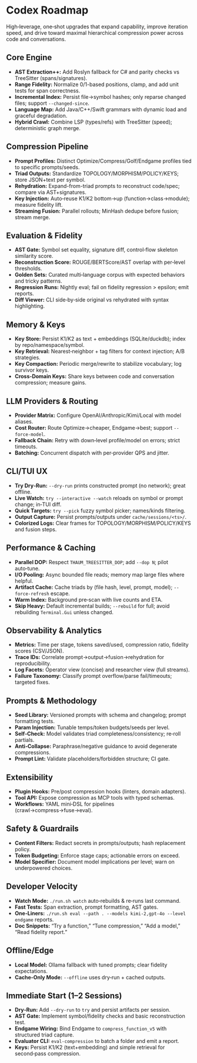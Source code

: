 # Codex Roadmap

High‑leverage, one‑shot upgrades that expand capability, improve iteration speed, and drive toward maximal hierarchical compression power across code and conversations.

## Core Engine
- **AST Extraction++:** Add Roslyn fallback for C# and parity checks vs TreeSitter (spans/signatures).
- **Range Fidelity:** Normalize 0/1-based positions, clamp, and add unit tests for span correctness.
- **Incremental Index:** Persist file→symbol hashes; only reparse changed files; support `--changed-since`.
- **Language Map:** Add Java/C++/Swift grammars with dynamic load and graceful degradation.
- **Hybrid Crawl:** Combine LSP (types/refs) with TreeSitter (speed); deterministic graph merge.

## Compression Pipeline
- **Prompt Profiles:** Distinct Optimize/Compress/Golf/Endgame profiles tied to specific prompts/seeds.
- **Triad Outputs:** Standardize TOPOLOGY/MORPHISM/POLICY/KEYS; store JSON+text per symbol.
- **Rehydration:** Expand-from-triad prompts to reconstruct code/spec; compare via AST+signatures.
- **Key Injection:** Auto‑reuse K1/K2 bottom→up (function→class→module); measure fidelity lift.
- **Streaming Fusion:** Parallel rollouts; MinHash dedupe before fusion; stream merge.

## Evaluation & Fidelity
- **AST Gate:** Symbol set equality, signature diff, control‑flow skeleton similarity score.
- **Reconstruction Score:** ROUGE/BERTScore/AST overlap with per‑level thresholds.
- **Golden Sets:** Curated multi‑language corpus with expected behaviors and tricky patterns.
- **Regression Runs:** Nightly eval; fail on fidelity regression > epsilon; emit reports.
- **Diff Viewer:** CLI side‑by‑side original vs rehydrated with syntax highlighting.

## Memory & Keys
- **Key Store:** Persist K1/K2 as text + embeddings (SQLite/duckdb); index by repo/namespace/symbol.
- **Key Retrieval:** Nearest‑neighbor + tag filters for context injection; A/B strategies.
- **Key Compaction:** Periodic merge/rewrite to stabilize vocabulary; log survivor keys.
- **Cross‑Domain Keys:** Share keys between code and conversation compression; measure gains.

## LLM Providers & Routing
- **Provider Matrix:** Configure OpenAI/Anthropic/Kimi/Local with model aliases.
- **Cost Router:** Route Optimize→cheaper, Endgame→best; support `--force-model`.
- **Fallback Chain:** Retry with down‑level profile/model on errors; strict timeouts.
- **Batching:** Concurrent dispatch with per‑provider QPS and jitter.

## CLI/TUI UX
- **Try Dry‑Run:** `--dry-run` prints constructed prompt (no network); great offline.
- **Live Watch:** `try --interactive --watch` reloads on symbol or prompt change; in‑TUI diff.
- **Quick Targets:** `try --pick` fuzzy symbol picker; names/kinds filtering.
- **Output Capture:** Persist prompts/outputs under `cache/sessions/<ts>/`.
- **Colorized Logs:** Clear frames for TOPOLOGY/MORPHISM/POLICY/KEYS and fusion steps.

## Performance & Caching
- **Parallel DOP:** Respect `THAUM_TREESITTER_DOP`; add `--dop N`; pilot auto‑tune.
- **I/O Pooling:** Async bounded file reads; memory map large files where helpful.
- **Artifact Cache:** Cache triads by (file hash, level, prompt, model); `--force-refresh` escape.
- **Warm Index:** Background pre‑scan with live counts and ETA.
- **Skip Heavy:** Default incremental builds; `--rebuild` for full; avoid rebuilding `Terminal.Gui` unless changed.

## Observability & Analytics
- **Metrics:** Time per stage, tokens saved/used, compression ratio, fidelity scores (CSV/JSON).
- **Trace IDs:** Correlate prompt→output→fusion→rehydration for reproducibility.
- **Log Facets:** Operator view (concise) and researcher view (full streams).
- **Failure Taxonomy:** Classify prompt overflow/parse fail/timeouts; targeted fixes.

## Prompts & Methodology
- **Seed Library:** Versioned prompts with schema and changelog; prompt formatting tests.
- **Param Injection:** Tunable temps/token budgets/seeds per level.
- **Self‑Check:** Model validates triad completeness/consistency; re‑roll partials.
- **Anti‑Collapse:** Paraphrase/negative guidance to avoid degenerate compressions.
- **Prompt Lint:** Validate placeholders/forbidden structure; CI gate.

## Extensibility
- **Plugin Hooks:** Pre/post compression hooks (linters, domain adapters).
- **Tool API:** Expose compression as MCP tools with typed schemas.
- **Workflows:** YAML mini‑DSL for pipelines (crawl→compress→fuse→eval).

## Safety & Guardrails
- **Content Filters:** Redact secrets in prompts/outputs; hash replacement policy.
- **Token Budgeting:** Enforce stage caps; actionable errors on exceed.
- **Model Specifier:** Document model implications per level; warn on underpowered choices.

## Developer Velocity
- **Watch Mode:** `./run.sh watch` auto‑rebuilds & re‑runs last command.
- **Fast Tests:** Span extraction, prompt formatting, AST gates.
- **One‑Liners:** `./run.sh eval --path . --models kimi-2,gpt-4o --level endgame` reports.
- **Doc Snippets:** “Try a function,” “Tune compression,” “Add a model,” “Read fidelity report.”

## Offline/Edge
- **Local Model:** Ollama fallback with tuned prompts; clear fidelity expectations.
- **Cache‑Only Mode:** `--offline` uses dry‑run + cached outputs.

## Immediate Start (1–2 Sessions)
- **Dry‑Run:** Add `--dry-run` to `try` and persist artifacts per session.
- **AST Gate:** Implement symbol/fidelity checks and basic reconstruction test.
- **Endgame Wiring:** Bind Endgame to `compress_function_v5` with structured triad capture.
- **Evaluator CLI:** `eval-compression` to batch a folder and emit a report.
- **Keys:** Persist K1/K2 (text+embedding) and simple retrieval for second‑pass compression.

